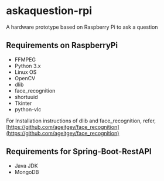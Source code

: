 # askaquestion-rpi
A hardware prototype based on Raspberry Pi to ask a question


## Requirements on RaspberryPi
- FFMPEG
- Python 3.x
- Linux OS
- OpenCV
- dlib
- face_recognition
- shortuuid
- Tkinter
- python-vlc

For Installation instructions of dlib and face_recognition, refer,
[https://github.com/ageitgey/face_recognition](https://github.com/ageitgey/face_recognition)


## Requirements for Spring-Boot-RestAPI
- Java JDK
- MongoDB



